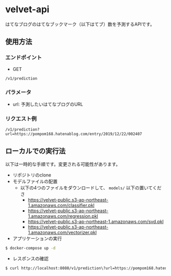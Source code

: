 # velvet-api

はてなブログのはてなブックマーク（以下はてブ）数を予測するAPIです。

## 使用方法

### エンドポイント
- GET

```
/v1/prediction
```

### パラメータ
- url: 予測したいはてなブログのURL

### リクエスト例
```
/v1/prediction?url=https://pompom168.hatenablog.com/entry/2019/12/22/002407
```

## ローカルでの実行法

以下は一時的な手順です。変更される可能性があります。

- リポジトリのclone
- モデルファイルの配置
  - 以下の4つのファイルをダウンロードして、 `models/` 以下の置いてくださ
    - https://velvet-public.s3-ap-northeast-1.amazonaws.com/classifier.pkl
    - https://velvet-public.s3-ap-northeast-1.amazonaws.com/regression.pkl
    - https://velvet-public.s3-ap-northeast-1.amazonaws.com/svd.pkl
    - https://velvet-public.s3-ap-northeast-1.amazonaws.com/vectorizer.pkl
- アプリケーションの実行
```bash
$ docker-compose up -d
```
- レスポンスの確認
```bash
$ curl http://localhost:8080/v1/prediction\?url=https://pompom168.hatenablog.com/entry/2019/12/22/002407
```
